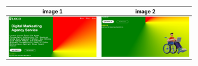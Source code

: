 | image 1         | image 2          |
| --------------- | ---------------- |
| ![Alt1](ss.jpg) | ![Alt2](ss1.jpg) |
